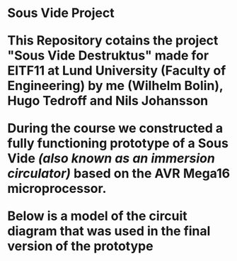 <h1> Sous Vide Project

This Repository cotains the project "Sous Vide Destruktus" made for EITF11 at **Lund University** (Faculty of Engineering) by me (Wilhelm Bolin), Hugo Tedroff and Nils Johansson

During the course we constructed a fully functioning prototype of a Sous Vide *(also known as an immersion circulator)* based on the **AVR Mega16** microprocessor.

Below is a model of the circuit diagram that was used in the final version of the prototype

